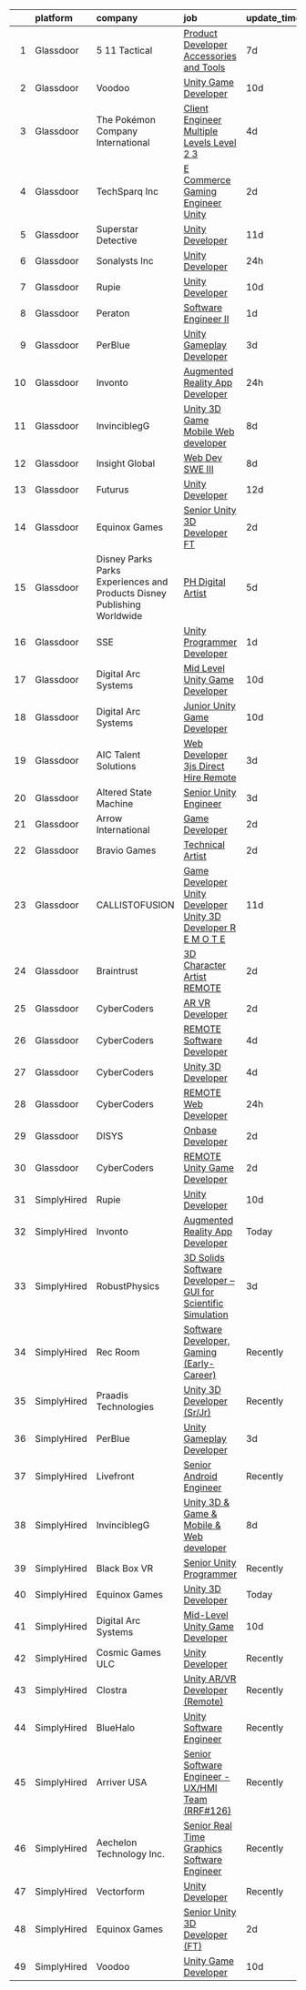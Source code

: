 

|    | platform    | company                                                                  | job                                                                                                                                                                                                                                                                                                                                                                                                                                                                                                                                                                                                                                                                                                                                                                                                                                                                                                                                                                                                                                                                                                                                                                                                                                                                                                                                                                                                                                                                    | update_time   | location           |
|---:|:------------|:-------------------------------------------------------------------------|:-----------------------------------------------------------------------------------------------------------------------------------------------------------------------------------------------------------------------------------------------------------------------------------------------------------------------------------------------------------------------------------------------------------------------------------------------------------------------------------------------------------------------------------------------------------------------------------------------------------------------------------------------------------------------------------------------------------------------------------------------------------------------------------------------------------------------------------------------------------------------------------------------------------------------------------------------------------------------------------------------------------------------------------------------------------------------------------------------------------------------------------------------------------------------------------------------------------------------------------------------------------------------------------------------------------------------------------------------------------------------------------------------------------------------------------------------------------------------|:--------------|:-------------------|
|  1 | Glassdoor   | 5 11 Tactical                                                            | [Product Developer   Accessories and Tools](https://www.glassdoor.com/partner/jobListing.htm?pos=117&ao=1110586&s=58&guid=000001817590d2709793dc0ffdfb1c99&src=GD_JOB_AD&t=SR&vt=w&cs=1_ddb0b713&cb=1655534834640&jobListingId=1007932191561&cpc=F41FEAB56D215062&jrtk=3-0-1g5qp1kl12hiu001-1g5qp1klgnce3800-78129dbabd0473be--6NYlbfkN0D6KkuCY15rIuO4yDBIdTXqpEaovYncxkn53Vcrfk9ZM5wnFUFug3bUOwzVVTDFWhuHugSXU3jEiFyoFt9qmhh5e_3oAIIrIs63-Vn4JkcSlTlKjyZmpUZzAfliy8IeS19qjHqmLzIjBmw3KoEt91FHG2tzx8PRS9NqCV64AVztxeMb4KLTwwHxfxwE-LX2SuYjlQ0M0Rr_UoBL3zZP0OJ7BTWj3cOq56xS2JmdBkdUr_DDEsyUn0_O-OiqO-FK7rm19UFIBdOemwLXdXgzOJO6nFB2IL2l8JpoO12U_Oje2VXuOECNZiJIcLZFlHzZcKVI63jI6G7RUxwU1TJeUpVDf5ZQAyUVYKQOpMEpIMDh7F_nVSblRCTGLz_v9Cet_j2bZmVi0EAXgmcdhnFP7ZL4L54BCrcayGWwnXP1mFHM149w-i0jpQo4f47sYarMcYdnhm_cpPLASx5trhtigl-oTAxfexwe4ksa4JnCpdsIX2BAQ9ESM3d74AP_0adW27fQhQQJXwjQTYXS3menq34TO2BwgAKrxD9KzFjKJ4hg2b07RZFj8BpLSB07q6NfVbaF7IRy-IeAnXjr9M_tgs1ATiX5DMiW_FCc-cVIra_SaDVY_s7ZyZTXWENNaJtSaSrAw9g7NfhZ7-ct_W3zHfx9OmPRuqCy9dwag56N0GCmZEKVnz9m5RzOz8H_Do6Z9vDRGsomDZMK6LleFYIr4Y9Z)                                                                                                                                                                                                                                                                                                                                                                        | 7d            | Irvine, CA         |
|  2 | Glassdoor   | Voodoo                                                                   | [Unity Game Developer](https://www.glassdoor.com/partner/jobListing.htm?pos=121&ao=1136043&s=58&guid=000001817590d2709793dc0ffdfb1c99&src=GD_JOB_AD&t=SR&vt=w&ea=1&cs=1_0947f100&cb=1655534834641&jobListingId=1007923793388&jrtk=3-0-1g5qp1kl12hiu001-1g5qp1klgnce3800-675b52121765871c-)                                                                                                                                                                                                                                                                                                                                                                                                                                                                                                                                                                                                                                                                                                                                                                                                                                                                                                                                                                                                                                                                                                                                                                             | 10d           | Remote             |
|  3 | Glassdoor   | The Pokémon Company International                                        | [Client Engineer  Multiple Levels  Level 2  3 ](https://www.glassdoor.com/partner/jobListing.htm?pos=111&ao=1110586&s=58&guid=000001817590d2709793dc0ffdfb1c99&src=GD_JOB_AD&t=SR&vt=w&cs=1_3ae5aa08&cb=1655534834639&jobListingId=1007937423223&cpc=4B86475FAF393599&jrtk=3-0-1g5qp1kl12hiu001-1g5qp1klgnce3800-9a6bb52bde2855c5--6NYlbfkN0CsgUO0V2fSZxJANSxJiftVXeq1wpG4BxYFHzXoW0hPJmDJUt2tzUiX1Ik0E_2Ey5PGuAjmxWZR0o4RfTT0AbxyCBzhgzwH8BIVZhq0cqVd75Z1MbFAjDk_Ha-jTXEz0spTxphmENLyUz3bsxu1bZbanMRGcFi_sWAJ6OhVhOWQLyBVum0sJnv4rPtMPw_RSlpzWqfybFP6cxOPOg7KLGE3-Sa88QtN47Z88w0AtC4DlyHGSgibjfaSGcG6TEHPdacwYk8I9hXafZKV3KfCkwHBhbTGDePAbBfjRChR9o1xqqiLPj1Iw9mwPSXYa2ilG1r_0AjMm-VNFXwkTKNSeD46Q7FRbUOyYSg4e20HGC1nfOglTJRdG_hl-u6OnOeGvdsLNpMa969cdUVGb3rkFFMAy1yzaeuxzkK91GIMhiJPzDnlFTsk60urxa6RnafwzUvJ2exzdea-rIBqEPXpXuQcBzIIAgYjcNwEKSSK3FM9tZcJ7VhyG-lUlcij4fGSa86_Zrp65PkE26ZFOeGN1SaKMsLMt7RAWL3IjqFM_knF1k8lq_BWQYZNUv0UzzD_98V_wZxUrOgggL99vCUZOc3UjdrucIq5hDheZwaT18vijjRhlID-nsweQnLi3Y1MwO6Gm-QrNcyyvyrSyCPxff--A-TCSQQ5i6qBBYpuEg3CLOTFgbQbfaDnzEiOEivB6R8tUcAt6Q2RsGfRyBdLtwr_yFlELduzPyXOMKS4ZbIlsE_jbBL3WQ7HkPNRZRFGJIIBeLJ5MeEyUB4XL6oztKvp8YbRAYGC1NQSZ5PKOF7_fwPz5qb5YVOEGb2sfd7hjQOEuXaPqhgdrCHl3PEet46FFUjimqUfsuI_Drk9tdApzWAbziO1GoProvizLidMdayDabdNJGhvymMxPpLkJSOxerCJJYW_QpL7L-uygjHtvg%3D%3D)                                                                                                                                        | 4d            | Kirkland, WA       |
|  4 | Glassdoor   | TechSparq  Inc                                                           | [E Commerce Gaming Engineer Unity](https://www.glassdoor.com/partner/jobListing.htm?pos=128&ao=1136043&s=58&guid=000001817590d2709793dc0ffdfb1c99&src=GD_JOB_AD&t=SR&vt=w&ea=1&cs=1_c960df65&cb=1655534834641&jobListingId=1007942238001&jrtk=3-0-1g5qp1kl12hiu001-1g5qp1klgnce3800-f303b317668c6877-)                                                                                                                                                                                                                                                                                                                                                                                                                                                                                                                                                                                                                                                                                                                                                                                                                                                                                                                                                                                                                                                                                                                                                                 | 2d            | Remote             |
|  5 | Glassdoor   | Superstar Detective                                                      | [Unity Developer](https://www.glassdoor.com/partner/jobListing.htm?pos=101&ao=1110586&s=58&guid=000001817590d2709793dc0ffdfb1c99&src=GD_JOB_AD&t=SR&vt=w&ea=1&cs=1_12aeb731&cb=1655534834637&jobListingId=1007921527812&cpc=5C70DC7FEE0D01B1&jrtk=3-0-1g5qp1kl12hiu001-1g5qp1klgnce3800-428be37debb975d4--6NYlbfkN0BKgzQyzTF1Q9mOsR1amaS-juVGLjHt5Cdom-gEF9y-xeJJUKVdh3iJqINg1w74HhdONZeJ8EGUqLVVpPr0vD-wh9VTKRqniALMPnQ6fLVTouPWc4ybt5jhdYYYXaxGW8Q_EMkOajgEJOwDxQ8VB4MhyykNFPDYLNE7RaxXgxF4zPJ_gjXjvlJi18mYzYQav85R6cRiOb4dpro4XjqJzbgAwc5bOGlnMcHn-ws9B0UmJ07IJT1qjgJrihchmJ40dK6ppMkOaiMOo7WGijRbJ9cVxUqGzLZ0-dhhBNc-YrmWiehQElEXnQPyMGlt8WPz_9P76sBlT0pfg9-eadTFxFhhJasBPPfnoOeIpocvsy8O4O_C6cZ1-UdIDg1an6DVk09lRmJNslyVzn4cPCUZMFzajcEwPRxH3z0IkSjZDjPxrQYeJq_wXUw2IiyBuwuo3RLGHvHvVWuxJdFmKMtPPUNODWtaUhrFW9A9-Hkz86bk074XIr-7F8B0yavW4e5AwTg%3D)                                                                                                                                                                                                                                                                                                                                                                                                                                                                                                                                                                                                               | 11d           | Plano, TX          |
|  6 | Glassdoor   | Sonalysts  Inc                                                           | [Unity Developer](https://www.glassdoor.com/partner/jobListing.htm?pos=125&ao=1136043&s=58&guid=000001817590d2709793dc0ffdfb1c99&src=GD_JOB_AD&t=SR&vt=w&cs=1_b44c2650&cb=1655534834641&jobListingId=1007946622223&jrtk=3-0-1g5qp1kl12hiu001-1g5qp1klgnce3800-cbe60bbb47469576-)                                                                                                                                                                                                                                                                                                                                                                                                                                                                                                                                                                                                                                                                                                                                                                                                                                                                                                                                                                                                                                                                                                                                                                                       | 24h           | Waterford, CT      |
|  7 | Glassdoor   | Rupie                                                                    | [Unity Developer](https://www.glassdoor.com/partner/jobListing.htm?pos=124&ao=1136043&s=58&guid=000001817590d2709793dc0ffdfb1c99&src=GD_JOB_AD&t=SR&vt=w&ea=1&cs=1_f24f4db3&cb=1655534834641&jobListingId=1007923772886&jrtk=3-0-1g5qp1kl12hiu001-1g5qp1klgnce3800-3fe872762e20943b-)                                                                                                                                                                                                                                                                                                                                                                                                                                                                                                                                                                                                                                                                                                                                                                                                                                                                                                                                                                                                                                                                                                                                                                                  | 10d           | Remote             |
|  8 | Glassdoor   | Peraton                                                                  | [Software Engineer II](https://www.glassdoor.com/partner/jobListing.htm?pos=108&ao=1110586&s=58&guid=000001817590d2709793dc0ffdfb1c99&src=GD_JOB_AD&t=SR&vt=w&cs=1_f1f5e3ae&cb=1655534834638&jobListingId=1007945587150&cpc=59DEFF8D475298C3&jrtk=3-0-1g5qp1kl12hiu001-1g5qp1klgnce3800-baa51cd97d5cb3a6--6NYlbfkN0Cx7R8OmodZU4Ze4hnUhR0Myw3_voyDLMHXumN7ynSuTrXceT3foN28LFxKrAHBxFVoHoBFPpaO8KUpMnz5trEHG7mdDfGb88qG3GR2_8YZm7LCw6F6GjM1diI25mzPMCJvntc0CFH4qZv3_ak0jc-glLWDgQz1SAEupY0UAbJkAuMlg3wVaNsnYgB_68FP-ogc00l3VkgCxp_39W6VOaZLti_JP6wsRq-ghHiXg9b4UqaodUPChdC6pWudmSHnBUXHHmu6d9ROva7CWydZx8L50OH6RF3v0Rr_Pl2u3DF5kXTl-8IdlL9QDmx1FGPcMfvht5SdOwUflVbBeYhXzCih6-iIYWIYJ9lvkB9ElsOnuvz8W-ugzjdxMmnPHNVxBMNttaeak-3BklXBWFTnyDa9JbtZOHM6C5FTBWFVi91YsJEmuCKKf4Z8gkxREoGdJHH4C93VENAbbT-0Uic-3G0fDYJDIS8lo9M7CNivM6CjZdzUEmJaIlBtDC8hQ4MGjbbUnxJT66PvB3TxqjAOImwIATD1Wdcfbty9RiNUhbECZe3Qb0thv4LygoyiNvvtvxgBUBevelP62YKIIpQoQ7QK6RAihcWDCEeteGFAQbrX1M-hPhC2Xk4BCuukeJa-VsCFPo5IedlshSOYef7H5059NFa1o8UQpEsioU7yQCyxX9CwfPhYwirvX8l4nQ-OQYa-tCDW17eMwUeyW0LdkeY-QhmZYu5HztCK4AmSWVhxxsAFv1DLum0k13Hjluesesd-HF5TNZcn3Sw5ohp8yLbY81vB5w2q4RLqIcR7FLMjRzBE9hM5EePdB1niLZ0aKSAqmzOLc9ER9gPg92_UZIvsEaTksTcIKsOcekADtSiLzuGVK8L4tiU_l07vNpjMnEcbcOTWpO8WbcIIDuBQi3xjGQsb1HpN4PS5QBrKYrqlUVXOnk-srUyJr6ApbbDqtD0jX4gYxaV_iAoRjPL-nRNXSVppXQhB-nHicsFd6h5rhuTYEfRAaMpSKml49Cg6AzQHHEAjC_TIsp5x-fv4YEJ5j0IBFVL2pxSwhw5HDThTx56cNd73JXrkJYQKodNblqgld9BCnzcGlw%3D%3D) | 1d            | Chantilly, VA      |
|  9 | Glassdoor   | PerBlue                                                                  | [Unity Gameplay Developer](https://www.glassdoor.com/partner/jobListing.htm?pos=123&ao=1136043&s=58&guid=000001817590d2709793dc0ffdfb1c99&src=GD_JOB_AD&t=SR&vt=w&ea=1&cs=1_b9bef6c6&cb=1655534834641&jobListingId=1007938299753&jrtk=3-0-1g5qp1kl12hiu001-1g5qp1klgnce3800-8edaf7300a66aca3-)                                                                                                                                                                                                                                                                                                                                                                                                                                                                                                                                                                                                                                                                                                                                                                                                                                                                                                                                                                                                                                                                                                                                                                         | 3d            | Madison, WI        |
| 10 | Glassdoor   | Invonto                                                                  | [Augmented Reality App Developer](https://www.glassdoor.com/partner/jobListing.htm?pos=129&ao=1136043&s=58&guid=000001817590d2709793dc0ffdfb1c99&src=GD_JOB_AD&t=SR&vt=w&cs=1_76fa5fc4&cb=1655534834641&jobListingId=1007947500400&jrtk=3-0-1g5qp1kl12hiu001-1g5qp1klgnce3800-1173b624f8c56b21-)                                                                                                                                                                                                                                                                                                                                                                                                                                                                                                                                                                                                                                                                                                                                                                                                                                                                                                                                                                                                                                                                                                                                                                       | 24h           | New York, NY       |
| 11 | Glassdoor   | InvinciblegG                                                             | [Unity 3D   Game   Mobile   Web developer](https://www.glassdoor.com/partner/jobListing.htm?pos=106&ao=1110586&s=58&guid=000001817590d2709793dc0ffdfb1c99&src=GD_JOB_AD&t=SR&vt=w&ea=1&cs=1_1f859cee&cb=1655534834638&jobListingId=1007929062517&cpc=E773D000C9BC26FA&jrtk=3-0-1g5qp1kl12hiu001-1g5qp1klgnce3800-2ddafc439c644129--6NYlbfkN0BMcPmEX1E7yOuH-aMzR8-fYhPkQo9_bevYM7Na4_hpwHM6DEvgKwm6ghaQ4rQigH1ZRHNugIw-dKN9PeuzbrxsHh1Rci5SOJ_MVkR5yHrm4yhy3u9BlLsBS3hxihEG6gpiJYSYNNx5Anmv2WB6UQCtq5IlmzGqKudcIh4tI4VJH_YjjKoRguIzurTpi1LE3SnhSXTzwA2r6IwMOAtPCtR_6W8wXBpBix2Z-nJPqQnK6IWTrmoVrND6Wodd_68zPSuH_NWv8wQColj4UTTRU5cug_khyfaW1-Knc9BwzoSA5lqxE8YXBxQy8eW3yL_HfD1O24HNBycGZ4LlDI7PEhGlEd91KNhuVixA1bgvOgSlhBqqZEoD6orYbzYBn7Z5uXGlGbeGEGASDfnRS6SfTlzbE_Y3X4OnAAs4UbcO-fXosbTeQAV_24skMMziI0p_NTfhfQG7zOWc_54JfHIu2RrfWS5mueTptt4Z4HYRQpoyZhjtztTqpo6nCR5dIGleaHSc3F7XteKrtGSvaAsuXqe8)                                                                                                                                                                                                                                                                                                                                                                                                                                                                                                                                                                    | 8d            | Virginia           |
| 12 | Glassdoor   | Insight Global                                                           | [Web Dev SWE III](https://www.glassdoor.com/partner/jobListing.htm?pos=120&ao=1110586&s=58&guid=000001817590d2709793dc0ffdfb1c99&src=GD_JOB_AD&t=SR&vt=w&cs=1_f6e44a55&cb=1655534834640&jobListingId=1007930481680&cpc=3DB599BF2F4828F0&jrtk=3-0-1g5qp1kl12hiu001-1g5qp1klgnce3800-dce22278c81d5f85--6NYlbfkN0BKkHZu3wF05EeDimN_p6sYpKCMArvwa95YdH7UpkaBCqc7l59Erwqcl-ZxWPl_M-koYI0H8y4f6ORXZMqa3i1UCy9bKlo0k0pOASDe5sm5hPiJfCjuZm2w0nKwiIGnvuDgAFu_I7JDQ71mBkAMLj7BJp76NVqBoOwVMVPIk1bthAYHlf-N0uxFTMFC88BeWq-sha1yjcA5FmBogzKgC3gKcRJ14_hQOIq4bWd6F-Qr3uPR4V5t292_7gymtdgMHFW11u2YMTPGGvWRZfAHs8wPGmhTjwHhVcG0HkYS1q1_hTbYgKU9NLiksTg_jGbSquVGsMo4i9mfR43jyQ6__zU7Xj4KnEsOSV3FSSSI4-tqusl48wS8NXLcgDFms0Sa6wzLksK3_QPFKTvW-k92UjNUC3vP4UNHUH6jp9jQkdJoAvRSLYlUv_9UerJlOB0-O6UcsoGez7o_2ETl7wAuJ26Z6b4A_2dc1A5gGQnc13zwZ9GjczbOvKcI)                                                                                                                                                                                                                                                                                                                                                                                                                                                                                                                                                                                                                                  | 8d            | Redmond, WA        |
| 13 | Glassdoor   | Futurus                                                                  | [Unity Developer](https://www.glassdoor.com/partner/jobListing.htm?pos=127&ao=1136043&s=58&guid=000001817590d2709793dc0ffdfb1c99&src=GD_JOB_AD&t=SR&vt=w&cs=1_ba43f65d&cb=1655534834641&jobListingId=1007919964336&jrtk=3-0-1g5qp1kl12hiu001-1g5qp1klgnce3800-fb1e314ab1c5b019-)                                                                                                                                                                                                                                                                                                                                                                                                                                                                                                                                                                                                                                                                                                                                                                                                                                                                                                                                                                                                                                                                                                                                                                                       | 12d           | Atlanta, GA        |
| 14 | Glassdoor   | Equinox Games                                                            | [Senior Unity 3D Developer  FT ](https://www.glassdoor.com/partner/jobListing.htm?pos=130&ao=1136043&s=58&guid=000001817590d2709793dc0ffdfb1c99&src=GD_JOB_AD&t=SR&vt=w&ea=1&cs=1_53781abd&cb=1655534834641&jobListingId=1007942359308&jrtk=3-0-1g5qp1kl12hiu001-1g5qp1klgnce3800-49c3819284c4bcf7-)                                                                                                                                                                                                                                                                                                                                                                                                                                                                                                                                                                                                                                                                                                                                                                                                                                                                                                                                                                                                                                                                                                                                                                   | 2d            | Remote             |
| 15 | Glassdoor   | Disney Parks Parks  Experiences and Products Disney Publishing Worldwide | [PH  Digital Artist](https://www.glassdoor.com/partner/jobListing.htm?pos=110&ao=1110586&s=58&guid=000001817590d2709793dc0ffdfb1c99&src=GD_JOB_AD&t=SR&vt=w&cs=1_8209b944&cb=1655534834639&jobListingId=1007934364610&cpc=7F6F94E2229B3AB5&jrtk=3-0-1g5qp1kl12hiu001-1g5qp1klgnce3800-8314dd7bf5b6b295--6NYlbfkN0DAFTyt7pbDCC2JPO79CSdi1dIb81yjczP5qsKcZIxgiYm3-7g-689UDqHItQTwke-ume7PbncJ44lSIMqbx9ZAszbsq-FKobG1AKSbDW-Ygq_EFX3jL-XaCs65ovh678P-1-2wrtXl4Q9LcGGilIBbDuACuR4Cnjp1FKzWRn6IZJ-wejS87TEilPMnweirQfw0o-6pY-JUZUJB7mbIkz3LB0lT4zvAR2O7tpHjC7VfNmQYhuVBqzUPzMa5Cb2xvoCCbgWnR32q-hYwJTdDf18IuKB_NDm4h93cX5Gi47F6FkVYZwbHvdqc4VLBb29Kie2cDuGJkkTn3jzvDgKomrhkHKRmk_FcRthG01-oPQh8Lnv8XuFvQWcz_ncEfGiNeYpgqPHSAtCDoIUgfCd2O9M8bTgh5VNgL6qzQGSLZ1Q8nLPUJu8CJjqpcKBi5LiDbUc%3D)                                                                                                                                                                                                                                                                                                                                                                                                                                                                                                                                                                                                                                                                                 | 5d            | Topanga, CA        |
| 16 | Glassdoor   | SSE                                                                      | [Unity Programmer Developer](https://www.glassdoor.com/partner/jobListing.htm?pos=122&ao=1136043&s=58&guid=000001817590d2709793dc0ffdfb1c99&src=GD_JOB_AD&t=SR&vt=w&ea=1&cs=1_88d4ea9b&cb=1655534834641&jobListingId=1007945508244&jrtk=3-0-1g5qp1kl12hiu001-1g5qp1klgnce3800-fb81b8c3114d75cc-)                                                                                                                                                                                                                                                                                                                                                                                                                                                                                                                                                                                                                                                                                                                                                                                                                                                                                                                                                                                                                                                                                                                                                                       | 1d            | Jacksonville, FL   |
| 17 | Glassdoor   | Digital Arc Systems                                                      | [Mid Level Unity Game Developer](https://www.glassdoor.com/partner/jobListing.htm?pos=103&ao=1110586&s=58&guid=000001817590d2709793dc0ffdfb1c99&src=GD_JOB_AD&t=SR&vt=w&ea=1&cs=1_e9ae250a&cb=1655534834638&jobListingId=1007923414564&cpc=853DEF62E69EE75B&jrtk=3-0-1g5qp1kl12hiu001-1g5qp1klgnce3800-5bbff25c20dc49fd--6NYlbfkN0BKgzQyzTF1Q9mOsR1amaS-juVGLjHt5Cdom-gEF9y-xeJJUKVdh3iJOWmIv7rBeiemaoO3RU2VpK-ZRE48GAvBS9W-Rv4dl4d1FhjFLexn2k4yR4XAdhp_zSERE7F6SLqHyAKsVFrHqgBWmoSd5WJYzzcaUbZj3Lw3a-z6ycsFcUHLvS5f49maLn9fjGxORjWFtKZiCL3etNGlWlMhXGyKCiISgmsR_-2xTGYGsWmSkNrj5xrJn3Qa6pLRxcTgIeljo7nhRGA3LiQirDbmzoTV5c6E666lXKCMuIKB4Llj8bUqtQYggM-5132vHP9Lrfwpo8qwxNnRvq4QLsYlDXVRV-2Dx9VXsSdn1Z4Qp0rSe4oiSJNEX2rj5UCkMMpr9jxVkl8vI-8KJGBdNJcTlijBVdVVZBp1WJeZR_zZjD7zel6yc7dg3lV7DSBd0lo1ujLx3KbUCjcjiDI2cUjKZCPSQ9O1spf9FONVDXUgLxeqT1em6Z2qacWwqNOYvtS-3p7LYiGJ5rPpkK94RnzvUTrY)                                                                                                                                                                                                                                                                                                                                                                                                                                                                                                                                                                              | 10d           | Pittsburgh, PA     |
| 18 | Glassdoor   | Digital Arc Systems                                                      | [Junior Unity Game Developer](https://www.glassdoor.com/partner/jobListing.htm?pos=104&ao=1110586&s=58&guid=000001817590d2709793dc0ffdfb1c99&src=GD_JOB_AD&t=SR&vt=w&ea=1&cs=1_76a24dea&cb=1655534834638&jobListingId=1007923397716&cpc=AF770993EC679D41&jrtk=3-0-1g5qp1kl12hiu001-1g5qp1klgnce3800-14215c534c961543--6NYlbfkN0BKgzQyzTF1Q9mOsR1amaS-juVGLjHt5Cdom-gEF9y-xeJJUKVdh3iJjirDircBBKSI5iJUHa0PolSlj6i8y7QI8ZOlTc1R5yQ5xQZYb2saxScI5pfgctmq1GWOuIOu7luWtcIou_b99wrAexcmm2Uj_m06N_ieSNBCnAB-LTlD92Tz_NRRs2diiObuJE6SLdhGD7-Kfe2836oegNE5-cMCoyr847x8Z5e4W5ON7qGrTKwwkBFZvkTMG4HGefK6hYxxyKrQobfrE8dFrIBqA3-fim71xJgZCqn8U_mA0QJ5LysgH8IfSKdMa5qmL7kxWYCzBZrcyiDkqUb8zwqikfqThwKwNTqS63abBaPz8yZOn1DXmMAwc8Z9yOLdpC8kBAknT6QjBjiADSzB45Z-3JYCm4LYziKj9yKi8ua3oC16Juoa9WZ2pgVUw7u7bGiwx2QDkzN7SmRc7U2n_XpDTfpm6E3gQ-yrYOH-hioPFbHgJWcGllP5lZOF2q465atU9Gx3DlvA-eNGKw%3D%3D)                                                                                                                                                                                                                                                                                                                                                                                                                                                                                                                                                                                     | 10d           | Pittsburgh, PA     |
| 19 | Glassdoor   | AIC Talent Solutions                                                     | [Web Developer 3js   Direct Hire Remote](https://www.glassdoor.com/partner/jobListing.htm?pos=114&ao=1110586&s=58&guid=000001817590d2709793dc0ffdfb1c99&src=GD_JOB_AD&t=SR&vt=w&ea=1&cs=1_e9cb9668&cb=1655534834640&jobListingId=1007939899415&cpc=5EFBB0462F9C6B7A&jrtk=3-0-1g5qp1kl12hiu001-1g5qp1klgnce3800-d19cff715783de76--6NYlbfkN0CxPkF-BzwyCLkYRtldzuYmlWlTONvvGt8X2wwBmP0USINRxlVSG11m0YhMN7f2FWoWpF1AQeDlQePhkHNuvldgIoyWp_ot71ybn2CPCpM6A4DG4RgaFuzvgEx9q_SP5tJGefoTni7qr2jANvjBpq5N8CJmY-hE8Hb9QkqFGO2coxni2zsMoHl8LsdUGr7qBKU8jElSY5SV39be5Fzd48hzpH1yaFzDFq0ojR3e5QCgvsm2TdHI_KxnhaJINzZH6eKwlCkDHrWAJt9K3_Uo5F5CTfXmMRD41aNLRXxw1buo-DKyfc5hN7IYFLvTUZXydnSNihQIdQYdCTkWQ9kJ80YbzQAtDiBpM0Cg0n5klDbVqjdN5sRebBf2LwWpvBKJEmIZGenDlXZXiDxJVFN1sRwsOErOs5UQO2YfNGBaEYmii63nthLiNj5oH951HqDAKw1Ssf9HTax7yYpmtj9vvyrC5wHPTNBtwzCbpQ0VHyYCyDE81wTeJf7THbrhrJItVmCiBuUQ_YzOCg%3D%3D)                                                                                                                                                                                                                                                                                                                                                                                                                                                                                                                                                                          | 3d            | Remote             |
| 20 | Glassdoor   | Altered State Machine                                                    | [Senior Unity Engineer](https://www.glassdoor.com/partner/jobListing.htm?pos=102&ao=1110586&s=58&guid=000001817590d2709793dc0ffdfb1c99&src=GD_JOB_AD&t=SR&vt=w&ea=1&cs=1_bb435ec2&cb=1655534834638&jobListingId=1007938724256&cpc=70E6D4E49C80165A&jrtk=3-0-1g5qp1kl12hiu001-1g5qp1klgnce3800-7c89bb38b6eb7c21--6NYlbfkN0C2ruSLbldHgJRxGqX58M4ekFWuaOJ1Xy3nZgzYPyc2Kz6crGAHlAQbRtv-fK668x_wM2PCwkQiNDOdfeCKCd0kpfDHCjXQFCiVuf4ejow7M63LSAGjLuZGcStgELyry4jzXksgu6tMVFAJuyvlW8dHSY0GcNBLQ5hbV5pXSjKfaycG9Kg_nD9eOrOrEupb-jagjUt3WrBdx1ax6Pkrf3KfhrJJT2ICyw7BRdak9mN2S-zqHe3n4ryFRgFhXAgHOj1HpSQ6k20JBfZRYqjoEIotg2jv3BIZKL8TmuXjOwBAYhc3GCurmqKGE_oqd3RKyP3_ib1XlfmTFKEaihwXBJuaAftzzKetJRqISnbmp6xKLT94-a9c0iQ0ilK3_WAGD2CNPFkw5YlCj3Gwm2GjjiHR1OGKyYNt3V41rBsi9wCNMr6E-DmtDz-1fKkMPAPO5ESldwtu0KhjxFW063BpExXsbFpaFCJ4I7dKFcg6CQtMqu5NtlT8IUe4jffwss77J5s%3D)                                                                                                                                                                                                                                                                                                                                                                                                                                                                                                                                                                                                         | 3d            | Remote             |
| 21 | Glassdoor   | Arrow International                                                      | [Game Developer](https://www.glassdoor.com/partner/jobListing.htm?pos=113&ao=1110586&s=58&guid=000001817590d2709793dc0ffdfb1c99&src=GD_JOB_AD&t=SR&vt=w&cs=1_5ebac0b3&cb=1655534834639&jobListingId=1007942185705&cpc=F583A5AE0DDDFE3A&jrtk=3-0-1g5qp1kl12hiu001-1g5qp1klgnce3800-c6149709f5248469--6NYlbfkN0D0ff9e8Lfwlpl5zGbQmpn59AL71QmFd7VKOAnfyjZzp5sdngV8WPgYe0dov1m7Y2lVpryH0MU45TRNMsrt3SuT1TTJc9AnP1Hlcc7euagK2Kj6H8rHyGtxS8CQ8W-WXo68XIof84ta9mMPKIJmV1T62N2hCPPHL7gTjPw1dMbDgrrrlAJEiHpqbh605rudSLWin_gEXg_02ojnSzjz4ykvROlteAnmUWv6i8P_eo9cxecxu8AxpQ05aog5fusO_9Lgj1Fj4OH__wsfzycmSu5euFGuyIAh5PasSN4wgM8FNpMZdDaTp7hTD6_8wUyPrga47D4GIWuxbF4VrDxQbgldnlcasPTiRbPSsC3U_617aUJRO_pQ60kR_dZl-cI_7RnvJ1MbQy6PM-akBwVtwJtVwxb1V7SBUxp461-_ixoGKVBjvVotKplRD9a7azjmc2bpB86q7bbCBNRnEZygvxgskMHVI0BlIjePIY2_paH0ZQ%3D%3D)                                                                                                                                                                                                                                                                                                                                                                                                                                                                                                                                                                                                                                       | 2d            | Greenville, NC     |
| 22 | Glassdoor   | Bravio Games                                                             | [Technical Artist](https://www.glassdoor.com/partner/jobListing.htm?pos=105&ao=1110586&s=58&guid=000001817590d2709793dc0ffdfb1c99&src=GD_JOB_AD&t=SR&vt=w&ea=1&cs=1_85e9bace&cb=1655534834638&jobListingId=1007942923850&cpc=3164FDD6030E246B&jrtk=3-0-1g5qp1kl12hiu001-1g5qp1klgnce3800-bbd09794a33c8874--6NYlbfkN0APToHrk7ILONyRglvlT3LJMO76dZGJsKlG8WQjsY8CqwypV_UwhZFYG88NHCv0jXwYBc-k4g_JhbV3Wvd_5t2G0cexgYdxhQsRwSvwScSaAITOiHIt3jFOLqLZPrf1THI27et2sbhhR-XSyz8iF0K4sKwRoTWmZqjaAYiECkxJMwojV_IuuqYlnKi-prTq7llCWX1UY35_Vq320ytkwjieajx5dFlOCRxRzr8ErLBQrSU8b9SpHuU2xZDn08FUOyWaNopVeb328xXjLwj-wnVdpWBP2bNJbqRNYxXGbVyw683-9QJefs0g93d4E9KJJu4lc4IxYkEN6mPGBfChP5jL21HajVEzSqXe2cB76s-vaSqksgcjeK--ETp_OfOzxatRrcA-fUgU5aKnh7b9yhpcTwiew-U_FTRrDK3jcTQUHu51A5_p93EbXX7_RIuHNOqlpEWdt_av2L9crfRE5AVwwvDXrhwZTa_REE0f8Rk261aqXP9up4gBsZVzHF6EEPA%3D)                                                                                                                                                                                                                                                                                                                                                                                                                                                                                                                                                                                                              | 2d            | Remote             |
| 23 | Glassdoor   | CALLISTOFUSION                                                           | [Game Developer Unity Developer Unity 3D Developer   R E M O T E](https://www.glassdoor.com/partner/jobListing.htm?pos=126&ao=1136043&s=58&guid=000001817590d2709793dc0ffdfb1c99&src=GD_JOB_AD&t=SR&vt=w&ea=1&cs=1_347ed47a&cb=1655534834641&jobListingId=1007919993478&jrtk=3-0-1g5qp1kl12hiu001-1g5qp1klgnce3800-258fc96c9e7edfb8-)                                                                                                                                                                                                                                                                                                                                                                                                                                                                                                                                                                                                                                                                                                                                                                                                                                                                                                                                                                                                                                                                                                                                  | 11d           | Carpinteria, CA    |
| 24 | Glassdoor   | Braintrust                                                               | [3D Character Artist  REMOTE ](https://www.glassdoor.com/partner/jobListing.htm?pos=109&ao=1110586&s=58&guid=000001817590d2709793dc0ffdfb1c99&src=GD_JOB_AD&t=SR&vt=w&ea=1&cs=1_540f1a7d&cb=1655534834639&jobListingId=1007943710888&cpc=F41FEAB56D215062&jrtk=3-0-1g5qp1kl12hiu001-1g5qp1klgnce3800-5ee5e7f6571564ef--6NYlbfkN0AL3dVr72y2kzw2kaN2Ho5i09lACUMjYeOySpm2U6KfaoCL3DUt1X2q4i_qsDHLqXzfouXXC5Rj5aUh9LPdax3m1cP8GiMONsJP35R-UxaMCV85elSOxYbtMHOKX0Wa9xTqk8AgLoghOXJw8grDau_Q7R0idrbdILwZMQxzFTXtaK4xaIo_lohidksEz_oxdB1LUveHtpz33t-_Mi5lxFBLpSrEJCKQDgyP15uZHAVphxEPk49cHXV6p53W0eIj4IYyQQhudP0ykklrE_-0Kp8AUKAMWsxf_ZOj8wio62Jl7T-F-2c9FZU3PtHTYusUkjYo0BPKF3rcTYoQHzNeqdPyA9O3eP5h69aOBghViJbwR6hZMRajyZ6nsx5EU8ePpWeUJIiHX7N-oWAUxLpK7kwpA9QuoZ4QY1ILdNxQYUXA4GcNcquNXC-hTQbmpOhBwTeYXF9vEe74zN4r5nHrPdXyVePljRqfGNGxYwedUctwDboxcAoskyuMAXTd6oiauCgShrWXfnlI-0hUS9f849p0R3ZLNX4hFpCXuVaRd50mFbvOW-vydqud9R265ca2VHboHV4xpRAwtdnTeFMP6n9knCZ4uQFYAKXujljMUg4G-GoODu50hw5lNgHWRnR_sjTpwk8jzADEvSvXmQ3rr-NA5q2ScTus7eQJIxnKBNNFn1yWW-gZbJFKsS3UPxjXyXoFcXzhf0OhRXV9bKJwXpxmvflTrtnl6__JoUDpQ-FXCY1f0c5F3TH_gYxAsQ3h061B-ugCNXC4NbSOnxWnVa-ryQMNGXajUjc%3D)                                                                                                                                                                                                                                                                                                  | 2d            | San Francisco, CA  |
| 25 | Glassdoor   | CyberCoders                                                              | [AR VR Developer](https://www.glassdoor.com/partner/jobListing.htm?pos=119&ao=1110586&s=58&guid=000001817590d2709793dc0ffdfb1c99&src=GD_JOB_AD&t=SR&vt=w&cs=1_f037f7a8&cb=1655534834641&jobListingId=1007941926243&cpc=FAE5E775D180B2FB&jrtk=3-0-1g5qp1kl12hiu001-1g5qp1klgnce3800-02533b2051d6dd60--6NYlbfkN0CpFJQzrgRR8WqXWK1qKKEqALWJw739KlKqr2H-MSI4eoBlI4EFrmor2FYZMP3muM20aj7yI-olFmiXB668DOsRAorPXXPV7I4EQ_t3Aj86y8A9jCQCKn5TLrq-ISBX33QJPjLaqTZ2lxhtOt5gtm2q4_V5FNaAkWxZT2Ycw8widM8dbLhvBPTvmJsngbTy3YYuQMAzvJ90BgU0odhcjOZtALMZsfwrzi-pu316pgWJQezEb8nq0sdkayRUKHBRk6sEk7sHgaEMj_C4aTjjQAwK3VxkfUMeg03a3e58Fovd_sAsAqJ3xxEVlG61Not6iia-UCRA7kX4I6jyamQF7AoE7-KJwkuuOMNicPQVM_Dqz4bcOsaP5EYysuLoR0wQW4U9Z1NSag75xWQw61aWhEzARHnxsuhdoP8tTdyYfeWbrz8Y2Sia9khj6XThRDedL_VPFmjd6M6rD2C5rDMKQVAq4OEpqoiCWfcAuYQdDu8BvaDWnN16cnkoUOxg48xHP007DWhL8pj4F4ME8AoDbIbfT6k4wqHBurqn-Ex1ptvhow8dYcRaGdJl3xGHPIkuG626DdtRT28Oo-UVL5pygjVxb6_xnXguFSseFxfzb1ov_nMgMLGbhekBwu0_SVjz3AsvJOTJbEuTBIu_psxgXWbw-xsG4ar_bV0QhCsm2vp_ZQYCHPAWrjJ9KxvICQyHsYFxWGm_4TNS4VIEM_96_aG2Txf61SzgVpXNS0NmC9TZhcy0xn3q8jX-rubtu8w2u0QiBbe7Auz9_5DzMcuZSP-FJ6dRWklffP6Czsl0bE3UZ1uRbVBuRclQp7908j9lZL6SlQ40m68bR5BWgQkebNsWiscvrvK4xl8htqpZpB_G6evHe289JnORX3SO5jAqyWmezYsisQu_vCjpRRlA6gxJ0wbiu7NtI8kgM-piSOTnQDo-JGIreR1SzrvLf0L5k4LDDuvSbZw_IBpts4lLO57NJpPCJUNpNjU%3D)                                                                                                                    | 2d            | Cleveland, OH      |
| 26 | Glassdoor   | CyberCoders                                                              | [REMOTE Software Developer](https://www.glassdoor.com/partner/jobListing.htm?pos=118&ao=1110586&s=58&guid=000001817590d2709793dc0ffdfb1c99&src=GD_JOB_AD&t=SR&vt=w&cs=1_9267d1d6&cb=1655534834640&jobListingId=1007936679230&cpc=32EE424DE2B657EB&jrtk=3-0-1g5qp1kl12hiu001-1g5qp1klgnce3800-b7537c099c1b3321--6NYlbfkN0CpFJQzrgRR8WqXWK1qKKEqALWJw739KlKqr2H-MSI4eoBlI4EFrmor2FYZMP3muM0GIjPIolb3boTE28MjFBXABoY12YgWakW4XdX-0xu-BNpSAkZ381ksWzLwZL88TK0xh7xQ8mzVqmHsk1y2ZRZoLP_Gq8H45KZSYK-bPjDYX36zJhPph2obifnC5Ffve0PXiTSVHKuSq96I9prrpLEs3IEJfOfJtQpiR8xxICAS4q33xSl3GompfSSpjX6xLR8Q-mG7nEEGo3bU1V_WaSLHMjabr2gYoW878khO5f5E9-DdodH2tWxPGkK6K67j8eWUE7fAzjRcF7VFLZ_MW51JDcb9WxcrD6E-YWCJjJlUAky1A4J74FPz1Fh1gsfBd2ZyJvxE82KkEhxY3rHVKp_7_ENGXVNrQYZYA8_6KWE7S9b5W1g-J19YOT9NZKZ8g4xTB3IwyKiB8huY5CRyXFvcToD9CTlYM_QNlFMxpuEDP1jrxYB0o2Oix6RQegTfrEyquryicA7KS-1Nskn9rataXv1fK6YmLhA2nx7BSyhxz9qdUQZ8BpMD8HuC59Sat8Ky5y2KZIY5Y51okzOAlYGdUqAcCFuS3Ui8PdPOARj9KLkIjLI38Dso3qLFBKfH5bJDkTviYS3tL0IyKmhQEnEQJSvygN_Cpezsk6TZ6MLxSXHF4isxewBd1MSdHTEUqOewBHetv-zFrzfSYCov_8vOageXwHeAwf22kNZRVsijZs1i6O6RzuXhEcKy3CLVllBUElYYRleze-SDuwnDBp05zB-MA0gG8i7PhfwPgrW-4vVOQleRRLvDvtc1GFAMfIE2DCsgtIDibqcJeqNQRVsc4r9Tux1tcMn0_uBhSg2fTmOsOM67OZp23_9zdsN46wbckjMokisDaRKnSFM9SML2sE_SxyuIA3JZ2zI8JKwZ0YKSC4uRGk8QhggxlluhJ9iYwk8fpuMo5yeR1iwRVyzRWV5PsIRqHiiqlanZ47ukVp7VhjxzcJ1--nePabJaLug%3D)                                                                          | 4d            | Tampa, FL          |
| 27 | Glassdoor   | CyberCoders                                                              | [Unity 3D Developer](https://www.glassdoor.com/partner/jobListing.htm?pos=112&ao=1110586&s=58&guid=000001817590d2709793dc0ffdfb1c99&src=GD_JOB_AD&t=SR&vt=w&cs=1_613f2949&cb=1655534834639&jobListingId=1007936680041&cpc=FAE5E775D180B2FB&jrtk=3-0-1g5qp1kl12hiu001-1g5qp1klgnce3800-7e1fac8918aa71b9--6NYlbfkN0CpFJQzrgRR8WqXWK1qKKEqALWJw739KlKqr2H-MSI4eoBlI4EFrmor2FYZMP3muM1wcPRHZq1p19Jy3ZmPCDnl5rVG-1gXhy_2pLErQD4ssNtos0MwPrQD344kEnu7pQUvmbTLK_BEbP_t1GWUK03yxlfUCkF9pwwgN0v-PiXE5xZSM2R-JX_eI_WuJx12KpUzjwzGgY0aE_N2BvzJhSNFnR3YFNIvA4cn1NYgsrMGXYK2jaTXPKWdym7PLj_wVmpbwp-xzRSAKIBv1W5OlVp1eyyyXZJueaDRAPq5G_jgs2umt_Au3Z4YDMgLakMo4HM0OA0ukeCWUJtvYtZ9wpRfXm4KcthTIsU6nhm3hjW5Ne_HSQyMaAIGrGng_CmjDogkOpBEPmnTya4Q83SRHy4ediq15isguFyfCPsKLxAgJSbdsjvBQgCd_JTfHrNZVdXIYW_nyakObJ6Qw1SmSPYGgSbFTvQHuyqAxGnlZrcRp2OOi4gSMjl78xX-7kcUjXdyXCOCSfXGxuTcxeP0XZ9iQOnLN-AUtJHwGiRmBJTpClXme91pSGV166b_63Rgo_stmHBxBkILQn_lTPsHhDjNnLwNkJQEbcUcpxYuu94XyH96avX7aTvb0epHVmo3QIQ1CmMwlAIeOswT2pQlhP9T50qnscKrxNKriM8AGA2ugW-BZNlBKPP5vwDhvzCAlaoZcYsodNVgOR1YXK_ea7gRR7P8P_ZtEsUHTn_x-YRfivXRMB1Gs5WwQfaavlnzdTbcc7azlmoVasfy-t5btW7dpf6_n8cOEWp8lmCqkzm3TjzFTXRDhF2Ho02QEOFg4jy-kXP64uN4t_r781oTcqrHBOBNNQ18dpqht1-3xEnRaqCHNv3q0dujuyP4UbFXDZKVlg8hoBep_Y6h269t00NCFqacMz6y_1QoQpBD0S2HdXOTf09cvK5jPyoRWFo3NNpu8CL7sJfwkmbPRcw0m8E0sYmEn8gkuPM%3D)                                                                                                                 | 4d            | San Jose, CA       |
| 28 | Glassdoor   | CyberCoders                                                              | [REMOTE Web Developer](https://www.glassdoor.com/partner/jobListing.htm?pos=116&ao=1110586&s=58&guid=000001817590d2709793dc0ffdfb1c99&src=GD_JOB_AD&t=SR&vt=w&cs=1_ca4e82f4&cb=1655534834640&jobListingId=1007947271249&cpc=1CBFC3E34E2A31FF&jrtk=3-0-1g5qp1kl12hiu001-1g5qp1klgnce3800-794e6fdb66a72758--6NYlbfkN0CpFJQzrgRR8WqXWK1qKKEqALWJw739KlKqr2H-MSI4eoBlI4EFrmor2FYZMP3muM1wdx6A6dm3JSHOfVtHG_fwCnV-_ePonHdW0GObcQa_Uh0Q2c2e0a9bfDfuIO6lokU702_XfS3JOLu-V2zmnLnRZuotYX_LWVTbMdN16IZi1MTPCgo0JIdA_xiw6bwX71iO4wrZpu5w_UYW4ifMfEzAdvmCkIhWN_O6ybjKzfNR7wqN9JJud9hN4IFHzZayCRM7roRItUGKfDA-fzEmyHkDby3WzMZYgPtSwqVTJRotM_URbY3EgvMZz6iiuSa0us2a4B8lu0zs02kIWrJtyIz1CoqlJgyl280xdu3BYdnDvyz-7ZFwkrpRzzuwwvVg0sr4WCKBEZSJ1gm3QW1KJL872hu2laJPO2ff4CEsQEJknAClkpgAQzcp4FxxD4TWzGClQ6ckHhKFjLhn-27rEeR7Dpj2IIoj9yMmlw9yv5Yq8xy2CRUw7tz5xLjj8W-85ziGdh63w8MGGyigM3OhMUi-VZRs5vUQBOc3q4_pEvq8Hj2SfORJsuC4mA3MUDUpwhZEvwho4gdwIqS63yDxxxD2U4oxY-zg4G1-c1LSkYMafPyUxWmw4oczP49NCg2VrB_CD1H_nVd6NDPdR_5N1ZLK-4qbIT-VPZVaVXzRiukblsGqF4cSJVwX2HTkiRy-xOo3LjkE20ZzcURTEEQ7_b1FjgTamITHTMrZfbcrz9aih6oSaQnn62QpTjaZ8tO1voRtuJDqCrUG1D8s4mSZAWUopXExwyJZVewxfNFOns-dABk9Nah3s0pygvMEbnJq_hYtAd8O2Yd8UbTRMFCvAXP2fpOQZKixVGPiEjk5GcevdR7T1jBj-MAP-fS7w7vJiH20-7KZIy_6g6ArnlqhnA7cBWF2cKLIjK821HGJ4ihQmOJ7UovYxPQQm2y-IqZFWzeijmH16ZMSu0lka7ODZe8QKkzgrJY8FaQ%3D)                                                                                                               | 24h           | Charlotte, NC      |
| 29 | Glassdoor   | DISYS                                                                    | [Onbase Developer](https://www.glassdoor.com/partner/jobListing.htm?pos=115&ao=1110586&s=58&guid=000001817590d2709793dc0ffdfb1c99&src=GD_JOB_AD&t=SR&vt=w&ea=1&cs=1_62ffdb33&cb=1655534834640&jobListingId=1007942882052&cpc=AC285F3A3ECA6BB0&jrtk=3-0-1g5qp1kl12hiu001-1g5qp1klgnce3800-8cc2d47ff1abc7c7--6NYlbfkN0BTYkY06FZEdAAtNWO-eDAfNklmfZymsMF6eFRONl7rAMN5x_2sHrqXfWPo9rHDxSNLtSE9I0QyLZyBcVSNSS4sqhxgUZqrrSjj05TMjDI4MIze9T4eTx0LNLZ80vR56gcDuRNeGuZA9CRu74yXePivNLPRoLUxHI31U6g9XTiA3bltk4JTgyYzGz9Tl_Uw0-v2DEEgU850dp9WAJ35njQQnTFk6dZgXz1TkDmMiC2SQ5IShu7ckjceBbKVHxIbeAdrrE_7oY6ZM4C1zyR6P6fDm-yxRH5q_4e7E4plxah5DpAfoGaY3B_oe5-e_r7EgZzesnTfaE4S-wHTcySADUA90AXJpx1NzG7sx_uVQbg7XMpmM5dqRclEy2D-lD8kSkMGpU61kOOZzUAmq8tncdSFCI7u9nJGvhJHtfBvrlUySOiJWYMY_80Wygxb-wWT8AhneEh2qvQ5XJcZVS1Rc_cFUn5PgpCUf-V0xOlPE1cEPu-VtG2AE-9lfmE7mcPHeP4fxv332esvbA%3D%3D)                                                                                                                                                                                                                                                                                                                                                                                                                                                                                                                                                                                                | 2d            | Remote             |
| 30 | Glassdoor   | CyberCoders                                                              | [REMOTE Unity Game Developer](https://www.glassdoor.com/partner/jobListing.htm?pos=107&ao=1110586&s=58&guid=000001817590d2709793dc0ffdfb1c99&src=GD_JOB_AD&t=SR&vt=w&cs=1_05d7b12f&cb=1655534834638&jobListingId=1007941925666&cpc=A65DF3A704A48F9B&jrtk=3-0-1g5qp1kl12hiu001-1g5qp1klgnce3800-71774f194acacf9e--6NYlbfkN0CpFJQzrgRR8WqXWK1qKKEqALWJw739KlKqr2H-MSI4eoBlI4EFrmor2FYZMP3muM20aj7yI-olFjEHt8LICBT-ncJpgvgc2lt4nWashk_SHDw32oVsceeIBB4jLLnEAbbO__yePxaKxoyB-XDz1YzjTUq1l00nyBBzmgfGH6-9gYeFTPc3QhfFYY5oF3qwoRLODYJddukNXehlWhxbC6vwcgORYR_rgAClIJnS0eiZZK--e5l8aMI7UaPBIBbaSpCV1JttV8yCcKePjbEDb6cMaT2DDYeigJs_J_Z4GYhuTSsTN0lW_RHjFi05v8LyiupP4dNNXOT2kfpRCeL_FUP4S3IadnqZ2F9Kgp8FfTwCMhDJOjMN2Pj9Br-bqcB8T6QUZEi1bPBU9ERqTmKmW560kevvCyZVdUtHdZaxrOnyxud4J-iIsv1tHIWnCiNZdkl3csnYHqyeGt0bJfA0LlXnVKU_MjfRXO2p0WBLmEWbQNQXGvENrwRDYxf_vzpxJ0sHoYSABkykBUhsVwdPTpCRT57MSgLkFxHAAwo_217vYvOGHFt13Z_fwRzF9QXjxxaCsAtyuvyDKcP7xN-ZNieLBV1thTVah0FeznV17mPvMoaytEendq5Jq9AZUp8r5pQi4l5Rvq7StB5e7w_mFevFUriGq_MMSsvuVU8-Ylv_88yGl-uG7XrvnmS6Rfbutk37mBesEPjEXvM3fuCIZquAfqurRr6YyJ0LH7eUB5iFwVISZzr_Ctx3firjDuECkN39KIg7EbF-ep7JS5XZ-ne9R_gmQ4jJkv_g2iMwg4t_8IiAInEWw0MDAn5DLVxJBH2hsRahW9V0J9MyQ16p6tCBktgHFOcJrUGV12FBRgRO3X-rX4NY5OP-VLgxY9CPfDB8-KsW35Q8NXS4XoxjfaQaOubUveNZa8uKsvHB1ENNol4o3hzaeu9otB-XD3jML87cwIvMVYEGYBZL4YrhMqDUGukBz1kpl6HYUIF7aHxBJngxIGjZCucD0yewqLJZTik%3D)                                                                        | 2d            | Salt Lake City, UT |
| 31 | SimplyHired | Rupie                                                                    | [Unity Developer](https://www.simplyhired.com/job/M0Hn3gVyj3pBiM3V_UHRofn7fbQ6nBmYJQekvwH6rtciWcGj3zn4Dw?q=unity+developer)                                                                                                                                                                                                                                                                                                                                                                                                                                                                                                                                                                                                                                                                                                                                                                                                                                                                                                                                                                                                                                                                                                                                                                                                                                                                                                                                            | 10d           | Remote             |
| 32 | SimplyHired | Invonto                                                                  | [Augmented Reality App Developer](https://www.simplyhired.com/job/ftfxYlaIiXsWkIMH3xp4HuiBmmfsOt0wio6c73-JjFo4ea5XcNX5dg?q=unity+developer)                                                                                                                                                                                                                                                                                                                                                                                                                                                                                                                                                                                                                                                                                                                                                                                                                                                                                                                                                                                                                                                                                                                                                                                                                                                                                                                            | Today         | New York, NY       |
| 33 | SimplyHired | RobustPhysics                                                            | [3D Solids Software Developer – GUI for Scientific Simulation](https://www.simplyhired.com/job/_v8LDXhO1mH4smSjB6bDeiGJDrkavisQ9NuWVXcR6XUVydRhGPz7Ug?q=unity+developer)                                                                                                                                                                                                                                                                                                                                                                                                                                                                                                                                                                                                                                                                                                                                                                                                                                                                                                                                                                                                                                                                                                                                                                                                                                                                                               | 3d            | San Diego, CA      |
| 34 | SimplyHired | Rec Room                                                                 | [Software Developer, Gaming (Early-Career)](https://www.simplyhired.com/job/IfYQ6UpaeLV0dbnbG1hLD9OZ6v-DwuVJeaQqWgTOCbI4FaiKESu8EA?q=unity+developer)                                                                                                                                                                                                                                                                                                                                                                                                                                                                                                                                                                                                                                                                                                                                                                                                                                                                                                                                                                                                                                                                                                                                                                                                                                                                                                                  | Recently      | Seattle, WA        |
| 35 | SimplyHired | Praadis Technologies                                                     | [Unity 3D Developer (Sr/Jr)](https://www.simplyhired.com/job/31hotB1dwgPWYBaitSQQZU9riUutiqrBqEYaldY05gk1bCzps8fI9g?q=unity+developer)                                                                                                                                                                                                                                                                                                                                                                                                                                                                                                                                                                                                                                                                                                                                                                                                                                                                                                                                                                                                                                                                                                                                                                                                                                                                                                                                 | Recently      | Princeton, NJ      |
| 36 | SimplyHired | PerBlue                                                                  | [Unity Gameplay Developer](https://www.simplyhired.com/job/TV0jybbnz5IcEFJ2CR_x45vWsgyA193iHPYx9g3mTcO_fkloMTakaw?q=unity+developer)                                                                                                                                                                                                                                                                                                                                                                                                                                                                                                                                                                                                                                                                                                                                                                                                                                                                                                                                                                                                                                                                                                                                                                                                                                                                                                                                   | 3d            | Madison, WI        |
| 37 | SimplyHired | Livefront                                                                | [Senior Android Engineer](https://www.simplyhired.com/job/GGVyAgw3pv4PFvKHhCtYhqdXeCe0mbTzB4BZAFQ70JAI3wp9enrU2A?q=unity+developer)                                                                                                                                                                                                                                                                                                                                                                                                                                                                                                                                                                                                                                                                                                                                                                                                                                                                                                                                                                                                                                                                                                                                                                                                                                                                                                                                    | Recently      | Minneapolis, MN    |
| 38 | SimplyHired | InvinciblegG                                                             | [Unity 3D & Game & Mobile & Web developer](https://www.simplyhired.com/job/JvjCBN1uXXI4Hf6zDT7cVkoXayetcou7pd27hoYPuosFEwxU6wrIrA?q=unity+developer)                                                                                                                                                                                                                                                                                                                                                                                                                                                                                                                                                                                                                                                                                                                                                                                                                                                                                                                                                                                                                                                                                                                                                                                                                                                                                                                   | 8d            | Bethesda, MD       |
| 39 | SimplyHired | Black Box VR                                                             | [Senior Unity Programmer](https://www.simplyhired.com/job/g_GsM3_k6xq3Jf0sTwCdFxB2eFD7v77yGHIUQZ5kQdYuhBiycg0WBg?q=unity+developer)                                                                                                                                                                                                                                                                                                                                                                                                                                                                                                                                                                                                                                                                                                                                                                                                                                                                                                                                                                                                                                                                                                                                                                                                                                                                                                                                    | Recently      | Boise, ID          |
| 40 | SimplyHired | Equinox Games                                                            | [Unity 3D Developer](https://www.simplyhired.com/job/0qTZljLdc2GPkLXmDZVQAaAKyV5Aafuhe4rZdz29lOQUlvpj-qcmOA?q=unity+developer)                                                                                                                                                                                                                                                                                                                                                                                                                                                                                                                                                                                                                                                                                                                                                                                                                                                                                                                                                                                                                                                                                                                                                                                                                                                                                                                                         | Today         | Remote             |
| 41 | SimplyHired | Digital Arc Systems                                                      | [Mid-Level Unity Game Developer](https://www.simplyhired.com/job/Xem3tsIUpitqTPZyit5bVODF9Sjc6IIekyAg8DySKmYEf8VrbN9eeQ?q=unity+developer)                                                                                                                                                                                                                                                                                                                                                                                                                                                                                                                                                                                                                                                                                                                                                                                                                                                                                                                                                                                                                                                                                                                                                                                                                                                                                                                             | 10d           | Pittsburgh, PA     |
| 42 | SimplyHired | Cosmic Games ULC                                                         | [Unity Developer](https://www.simplyhired.com/job/CQzxQOkk46Im4OnpbVinFCu4NyKxfGwPF2Ii1tlAbmPZC0vBzOyOGw?q=unity+developer)                                                                                                                                                                                                                                                                                                                                                                                                                                                                                                                                                                                                                                                                                                                                                                                                                                                                                                                                                                                                                                                                                                                                                                                                                                                                                                                                            | Recently      | Remote             |
| 43 | SimplyHired | Clostra                                                                  | [Unity AR/VR Developer (Remote)](https://www.simplyhired.com/job/Z1VKUCQBOT3Ts7GmKbQNA3IybBKS6Sth5WXSkNoNgd8tAb_Jg26Wpg?q=unity+developer)                                                                                                                                                                                                                                                                                                                                                                                                                                                                                                                                                                                                                                                                                                                                                                                                                                                                                                                                                                                                                                                                                                                                                                                                                                                                                                                             | Recently      | Remote             |
| 44 | SimplyHired | BlueHalo                                                                 | [Unity Software Engineer](https://www.simplyhired.com/job/kwIKNKAoTpHOKz_KpiLlaBJ3ho5rh5mQD-80TDBZnDU1gGPlxBGubw?q=unity+developer)                                                                                                                                                                                                                                                                                                                                                                                                                                                                                                                                                                                                                                                                                                                                                                                                                                                                                                                                                                                                                                                                                                                                                                                                                                                                                                                                    | Recently      | Rockville, MD      |
| 45 | SimplyHired | Arriver USA                                                              | [Senior Software Engineer - UX/HMI Team (RRF#126)](https://www.simplyhired.com/job/pzBjS-shw--T8KHjNG9CWZQdpxj1pC2BhUwwbrPwDe1HlRS446LhKA?q=unity+developer)                                                                                                                                                                                                                                                                                                                                                                                                                                                                                                                                                                                                                                                                                                                                                                                                                                                                                                                                                                                                                                                                                                                                                                                                                                                                                                           | Recently      | Novi, MI           |
| 46 | SimplyHired | Aechelon Technology Inc.                                                 | [Senior Real Time Graphics Software Engineer](https://www.simplyhired.com/job/rcdIZu0u86YflWDJtkQswNVvTN3B-3L7qF5--HTYfTqZ6vl6sJ-lpA?q=unity+developer)                                                                                                                                                                                                                                                                                                                                                                                                                                                                                                                                                                                                                                                                                                                                                                                                                                                                                                                                                                                                                                                                                                                                                                                                                                                                                                                | Recently      | Overland Park, KS  |
| 47 | SimplyHired | Vectorform                                                               | [Unity Developer](https://www.simplyhired.com/job/Y-lwuRPv52-7OMCTN1P0OnDUz5X9Dx0dunctrkPGMbDdNCpeFCOmrA?q=unity+developer)                                                                                                                                                                                                                                                                                                                                                                                                                                                                                                                                                                                                                                                                                                                                                                                                                                                                                                                                                                                                                                                                                                                                                                                                                                                                                                                                            | Recently      | Remote             |
| 48 | SimplyHired | Equinox Games                                                            | [Senior Unity 3D Developer (FT)](https://www.simplyhired.com/job/h4Zrh-2TDPazrzuIcQwC_Lx1W-zbGJRWqtubP9_QQ651EBy2PGk4TQ?q=unity+developer)                                                                                                                                                                                                                                                                                                                                                                                                                                                                                                                                                                                                                                                                                                                                                                                                                                                                                                                                                                                                                                                                                                                                                                                                                                                                                                                             | 2d            | Remote             |
| 49 | SimplyHired | Voodoo                                                                   | [Unity Game Developer](https://www.simplyhired.com/job/NLFQkH33HD_35Ds9kXakUpzo0YFJySLM-k9B6PMS8pvyK5pcffPR_g?q=unity+developer)                                                                                                                                                                                                                                                                                                                                                                                                                                                                                                                                                                                                                                                                                                                                                                                                                                                                                                                                                                                                                                                                                                                                                                                                                                                                                                                                       | 10d           | Remote             |